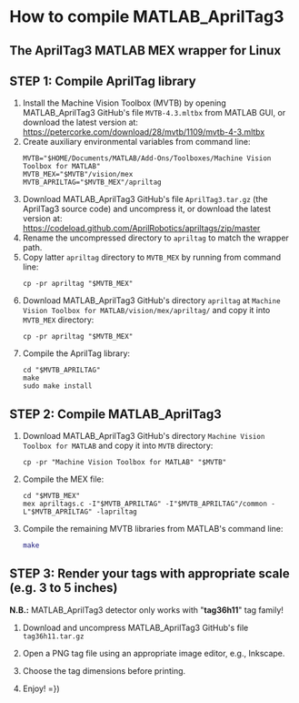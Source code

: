 # How to compile MATLAB_AprilTag3
## The AprilTag3 MATLAB MEX wrapper for Linux

## STEP 1: Compile AprilTag library

1. Install the Machine Vision Toolbox (MVTB) by opening MATLAB_AprilTag3 GitHub's file `MVTB-4.3.mltbx` from MATLAB GUI, or download the latest version at: <br />
    https://petercorke.com/download/28/mvtb/1109/mvtb-4-3.mltbx
1. Create auxiliary environmental variables from command line:
    ```shell
    MVTB="$HOME/Documents/MATLAB/Add-Ons/Toolboxes/Machine Vision Toolbox for MATLAB"
    MVTB_MEX="$MVTB"/vision/mex
    MVTB_APRILTAG="$MVTB_MEX"/apriltag
    ```
1. Download MATLAB_AprilTag3 GitHub's file `AprilTag3.tar.gz` (the AprilTag3 source code)
and uncompress it, or download the latest version at: <br />
    https://codeload.github.com/AprilRobotics/apriltags/zip/master
1. Rename the uncompressed directory to `apriltag` to match the wrapper path.
1. Copy latter `apriltag` directory to `MVTB_MEX` by running from command line: <br />
    ```shell
    cp -pr apriltag "$MVTB_MEX"
    ```
1. Download MATLAB_AprilTag3 GitHub's directory `apriltag` at `Machine Vision Toolbox for MATLAB/vision/mex/apriltag/`
and copy it into `MVTB_MEX` directory:
    ```shell
    cp -pr apriltag "$MVTB_MEX"
    ```
1. Compile the AprilTag library:
    ```shell
    cd "$MVTB_APRILTAG"
    make
    sudo make install
    ```

## STEP 2: Compile MATLAB_AprilTag3

1. Download MATLAB_AprilTag3 GitHub's directory `Machine Vision Toolbox for MATLAB`
and copy it into `MVTB` directory:
    ```shell
    cp -pr "Machine Vision Toolbox for MATLAB" "$MVTB"
    ```
1. Compile the MEX file:
    ```shell
    cd "$MVTB_MEX"
    mex apriltags.c -I"$MVTB_APRILTAG" -I"$MVTB_APRILTAG"/common -L"$MVTB_APRILTAG" -lapriltag
    ```
1. Compile the remaining MVTB libraries from MATLAB's command line:
    ```matlab
    make
    ```
## STEP 3: Render your tags with appropriate scale (e.g. 3 to 5 inches)

**N.B.:** MATLAB_AprilTag3 detector only works with "**tag36h11**" tag family!

1. Download and uncompress MATLAB_AprilTag3 GitHub's file `tag36h11.tar.gz`

1. Open a PNG tag file using an appropriate image editor, e.g., Inkscape.

1. Choose the tag dimensions before printing.

1. Enjoy! =})
